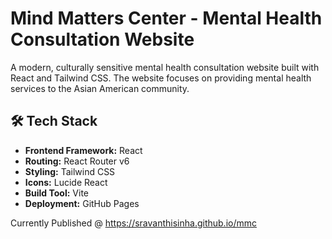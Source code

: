 # Mind Matters Center - Mental Health Consultation Website

A modern, culturally sensitive mental health consultation website built with React and Tailwind CSS. The website focuses on providing mental health services to the Asian American community.


## 🛠️ Tech Stack

- **Frontend Framework:** React
- **Routing:** React Router v6
- **Styling:** Tailwind CSS
- **Icons:** Lucide React
- **Build Tool:** Vite
- **Deployment:** GitHub Pages

Currently Published @ https://sravanthisinha.github.io/mmc